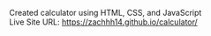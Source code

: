 Created calculator using HTML, CSS, and JavaScript
<br>
Live Site URL: https://zachhh14.github.io/calculator/
